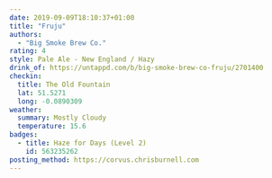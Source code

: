 ```yaml
---
date: 2019-09-09T18:10:37+01:00
title: "Fruju"
authors:
  - "Big Smoke Brew Co."
rating: 4
style: Pale Ale - New England / Hazy
drink_of: https://untappd.com/b/big-smoke-brew-co-fruju/2701400
checkin:
  title: The Old Fountain
  lat: 51.5271
  long: -0.0890309
weather:
  summary: Mostly Cloudy
  temperature: 15.6
badges:
  - title: Haze for Days (Level 2)
    id: 563235262
posting_method: https://corvus.chrisburnell.com
---
```


